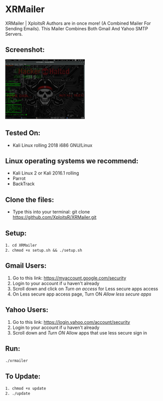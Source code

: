 # XRMailer
   XRMailer | XploitsR Authors are in once more! (A Combined Mailer For Sending Emails).
   This Mailer Combines Both Gmail And Yahoo SMTP Servers.

## Screenshot:
   <img src="https://raw.githubusercontent.com/XploitsR/XRMailer/master/sample.png" width="50%">

## Tested On:
   * Kali Linux rolling 2018 i686 GNU/Linux

## Linux operating systems we recommend:
   - Kali Linux 2 or Kali 2016.1 rolling 
   - Parrot 
   - BackTrack 

## Clone the files:
   * Type this into your terminal: git clone https://github.com/XploitsR/XRMailer.git

## Setup:
    1. cd XRMailer
    2. chmod +x setup.sh && ./setup.sh

## Gmail Users:
   1. Go to this link: https://myaccount.google.com/security
   2. Login to your account if u haven't already
   3. Scroll down and click on *Turn on access* for Less secure apps access
   4. On Less secure app access page, Turn ON *Allow less secure apps*

## Yahoo Users:
   1. Go to this link: https://login.yahoo.com/account/security
   2. Login to your account if u haven't already
   3. Scroll down and *Turn ON* Allow apps that use less secure sign in

## Run:
    ./xrmailer
   
## To Update:
    1. chmod +x update
    2. ./update
